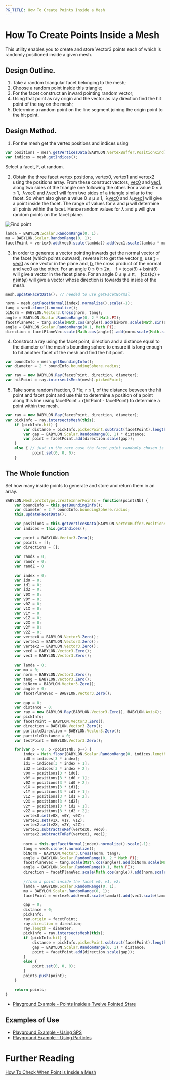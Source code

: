 ```yaml
---
PG_TITLE: How To Create Points Inside a Mesh
---
```


# How To Create Points Inside a Mesh

This utility enables you to create and store Vector3 points each of which is randomly positioned inside a given mesh.

## Design Outline.

1. Take a random triangular facet belonging to the mesh;
2. Choose a random point inside this triangle;
3. For the facet construct an inward pointing random vector;
4. Using that point as ray origin and the vector as ray direction find the hit point of the ray on the mesh;
5. Determine a random point on the line segment joining the origin point to the hit point.

## Design Method.

1. For the mesh get the vertex positions and indices using

```javascript
var positions = mesh.getVerticesData(BABYLON.VertexBuffer.PositionKind);
var indices = mesh.getIndices();
```
Select a facet, F,  at random.

2. Obtain the three facet vertex positions, vertex0, vertex1 and vertex2 using the positions array. From these construct vectors, <u>vec0</u> and <u>vec1</u>, along two sides of the triangle one following the other. For a value 0  &le; &lambda; &le; 1,&nbsp; &lambda;<u>vec0</u> and &lambda;<u>vec1</u> will form two sides of a triangle similar to the facet. So when also given a value 0  &le; &mu; &le; 1,&nbsp; &lambda;<u>vec0</u> and &lambda;&mu;<u>vec1</u> will give a point inside the facet. The range of values for &lambda; and &mu; will determine all points within the facet. Hence random values for  &lambda; and &mu; will give random points on the facet plane.

![Find point](/img/samples/manypoints.jpg)

```javascript
lamda = BABYLON.Scalar.RandomRange(0, 1);	
mu = BABYLON.Scalar.RandomRange(0, 1);
facetPoint = vertex0.add(vec0.scale(lambda)).add(vec1.scale(lambda * mu));
```

3. In order to generate a vector pointing inwards get the normal vector of the facet (which points outward), reverse it to get the vector <u>n</u>, use <u>t</u> = <u>vec0</u> as one vector in the plane and, <u>b</u>, the cross product of the normal and <u>vec0</u> as the other. For an angle 0 &le; &theta; &le; 2&pi;, &nbsp;&nbsp; <u>f</u> = <u>t</u>cos(&theta;) + <u>b</u>sin(&theta;) will give a vector in the facet plane. For an angle 0 &le; &phi; &le; &pi;, &nbsp;&nbsp;  <u>f</u>cos(&phi;) + <u>n</u>sin(&phi;) will give a vector whose direction is towards the inside of the mesh. 

```javascript
mesh.updateFacetData(); // needed to use getFacetNormal

norm = mesh.getFacetNormal(index).normalize().scale(-1);	
tang = vec0.clone().normalize();
biNorm = BABYLON.Vector3.Cross(norm, tang);
angle = BABYLON.Scalar.RandomRange(0, 2 * Math.PI);
facetPlaneVec = tang.scale(Math.cos(angle)).add(biNorm.scale(Math.sin(angle)));
angle = BABYLON.Scalar.RandomRange(0.1, Math.PI);
direction = facetPlaneVec.scale(Math.cos(angle)).add(norm.scale(Math.sin(angle)));
```

4. Construct a ray using the facet point, direction and a distance equal to the diameter of the mesh's bounding sphere to ensure it is long enough to hit another facet of the mesh and find the hit point.

```javascript
var boundInfo = mesh.getBoundingInfo();
var diameter = 2 * boundInfo.boundingSphere.radius;

var ray = new BABYLON.Ray(facetPoint, direction, diameter);
var hitPoint = ray.intersectsMesh(mesh).pickedPoint;
```

5. Take some random fraction, 0 *le; r &le; 1, of the distance between the hit point and facet point and use this to determine a position of a point along this line using facetPoint + r(hitPoint - facetPoint) to determine a point within the mesh.

```javascript
var ray = new BABYLON.Ray(facetPoint, direction, diameter);
var pickInfo = ray.intersectsMesh(this);	
	if (pickInfo.hit) {			
		var distance = pickInfo.pickedPoint.subtract(facetPoint).length();
		var gap = BABYLON.Scalar.RandomRange(0, 1) * distance;
		var point = facetPoint.add(direction.scale(gap));
	}
	else { // just in the rare case the facet point randomly chosen is on the adjoining axis of two concave meeting facets
			point.set(0, 0, 0);
	}
```

## The Whole function

Set how many inside points to generate and store and return them in an array.

```javascript
BABYLON.Mesh.prototype.createInnerPoints = function(pointsNb) {
	var boundInfo = this.getBoundingInfo();
	var diameter = 2 * boundInfo.boundingSphere.radius;
	this.updateFacetData();

	var positions = this.getVerticesData(BABYLON.VertexBuffer.PositionKind);
	var indices = this.getIndices();
	
	var point = BABYLON.Vector3.Zero();
	var points = [];
	var directions = [];
	
	var randX = 0;
	var randY = 0;
	var randZ = 0
	
	var index = 0;
	var id0 = 0;
	var id1 = 0; 
	var id2 = 0;
	var v0X = 0;
	var v0Y = 0;
	var v0Z = 0;
	var v1X = 0;
	var v1Y = 0
	var v1Z = 0;
	var v2X = 0;
	var v2Y = 0;
	var v2Z = 0;
	var vertex0 = BABYLON.Vector3.Zero();
	var vertex1 = BABYLON.Vector3.Zero();
	var vertex2 = BABYLON.Vector3.Zero();
	var vec0 = BABYLON.Vector3.Zero();
	var vec1 = BABYLON.Vector3.Zero();
		
	var lamda = 0;	
	var mu = 0;
	var norm = BABYLON.Vector3.Zero();
	var tang = BABYLON.Vector3.Zero();
	var biNorm = BABYLON.Vector3.Zero();
	var angle = 0;
	var facetPlaneVec = BABYLON.Vector3.Zero();

	var gap = 0;
	var distance = 0;
	var ray = new BABYLON.Ray(BABYLON.Vector3.Zero(), BABYLON.AxisX);
	var pickInfo;
	var facetPoint = BABYLON.Vector3.Zero();
	var direction = BABYLON.Vector3.Zero();
	var particleDirection = BABYLON.Vector3.Zero();
	var particleDistance = 0;
	var testPoint = BABYLON.Vector3.Zero();

	for(var p = 0; p <pointsNb; p++) {			
		index = Math.floor(BABYLON.Scalar.RandomRange(0, indices.length / 3));		
		id0 = indices[3 * index];
		id1 = indices[3 * index + 1]; 
		id2 = indices[3 * index + 2];
		v0X = positions[3 * id0];
		v0Y = positions[3 * id0 + 1];
		v0Z = positions[3 * id0 + 2];
		v1X = positions[3 * id1];
		v1Y = positions[3 * id1 + 1];
		v1Z = positions[3 * id1 + 2];
		v2X = positions[3 * id2];
		v2Y = positions[3 * id2 + 1];
		v2Z = positions[3 * id2 + 2];
		vertex0.set(v0X, v0Y, v0Z);
		vertex1.set(v1X, v1Y, v1Z);
		vertex2.set(v2X, v2Y, v2Z);
		vertex1.subtractToRef(vertex0, vec0);
		vertex2.subtractToRef(vertex1, vec1);
		
		norm = this.getFacetNormal(index).normalize().scale(-1);	
		tang = vec0.clone().normalize();
		biNorm = BABYLON.Vector3.Cross(norm, tang);
		angle = BABYLON.Scalar.RandomRange(0, 2 * Math.PI);
		facetPlaneVec = tang.scale(Math.cos(angle)).add(biNorm.scale(Math.sin(angle)));
		angle = BABYLON.Scalar.RandomRange(0.1, Math.PI);
		direction = facetPlaneVec.scale(Math.cos(angle)).add(norm.scale(Math.sin(angle)));
		
		//form a point inside the facet v0, v1, v2;
		lamda = BABYLON.Scalar.RandomRange(0, 1);	
		mu = BABYLON.Scalar.RandomRange(0, 1);
		facetPoint = vertex0.add(vec0.scale(lamda)).add(vec1.scale(lamda * mu));

		gap = 0;
		distance = 0;
		pickInfo;	
		ray.origin = facetPoint;
		ray.direction = direction;
		ray.length = diameter;	
		pickInfo = ray.intersectsMesh(this);	
		if (pickInfo.hit) {			
			distance = pickInfo.pickedPoint.subtract(facetPoint).length();
			gap = BABYLON.Scalar.RandomRange(0, 1) * distance;
			point = facetPoint.add(direction.scale(gap));
		}
		else {
			point.set(0, 0, 0);
		}
		points.push(point);	
	}
	
	return points;
}
```

* [Playground Example - Points Inside a Twelve Pointed Stare](https://www.babylonjs-playground.com/#2K3T61#8)

## Examples of Use 

* [Playground Example - Using SPS](https://www.babylonjs-playground.com/#2K3T61#2)
* [Playground Example - Using Particles](https://www.babylonjs-playground.com/#2K3T61#7)

# Further Reading

[How To Check When Point is Inside a Mesh](/snippets/isInside)
